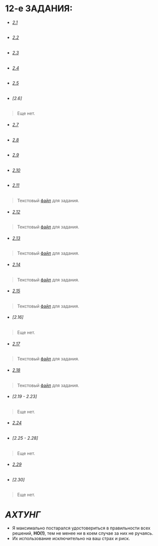 # 12-е ЗАДАНИЯ:

* ###### [2.1](https://github.com/teqnot/12thTASK/blob/main/2_1.cpp)

* ###### [2.2](https://github.com/teqnot/12thTASK/blob/main/2_2.cpp)

* ###### [2.3](https://github.com/teqnot/12thTASK/blob/main/2_3.cpp)

* ###### [2.4](https://github.com/teqnot/12thTASK/blob/main/2_4.cpp)

* ###### [2.5](https://github.com/teqnot/12thTASK/blob/main/2_5.cpp)

* ###### [2.6] 
> Еще нет.

* ###### [2.7](https://github.com/teqnot/12thTASK/blob/main/2_7.cpp)

* ###### [2.8](https://github.com/teqnot/12thTASK/blob/main/2_8.cpp)

* ###### [2.9](https://github.com/teqnot/12thTASK/blob/main/2_9.py)

* ###### [2.10](https://github.com/teqnot/12thTASK/blob/main/2_10.cpp)

* ###### [2.11](https://github.com/teqnot/12thTASK/blob/main/2_11.py)
> Текстовый [файл](https://github.com/teqnot/12thTASK/blob/main/2-11Words.txt) для задания.

* ###### [2.12](https://github.com/teqnot/12thTASK/blob/main/2_12.py)
> Текстовый [файл](https://github.com/teqnot/12thTASK/blob/main/2-17Words.txt) для задания.

* ###### [2.13](https://github.com/teqnot/12thTASK/blob/main/2_13.py)
> Текстовый [файл](https://github.com/teqnot/12thTASK/blob/main/2-17Words.txt) для задания.

* ###### [2.14](https://github.com/teqnot/12thTASK/blob/main/2_14.py)
> Текстовый [файл](https://github.com/teqnot/12thTASK/blob/main/2-17Words.txt) для задания.

* ###### [2.15](https://github.com/teqnot/12thTASK/blob/main/2_15.py)
> Текстовый [файл](https://github.com/teqnot/12thTASK/blob/main/2-17Words.txt) для задания.

* ###### [2.16]
> Еще нет.

* ###### [2.17](https://github.com/teqnot/12thTASK/blob/main/2_17.py)
> Текстовый [файл](https://github.com/teqnot/12thTASK/blob/main/2-17Words.txt) для задания.

* ###### [2.18](https://github.com/teqnot/12thTASK/blob/main/2_18.py)
> Текстовый [файл](https://github.com/teqnot/12thTASK/blob/main/2-17Words.txt) для задания.

* ###### [2.19 - 2.23]
> Еще нет.

* ###### [2.24](https://github.com/teqnot/12thTASK/blob/main/2_24.cpp)

* ###### [2.25 - 2.28]
> Еще нет.

* ###### [2.29](https://github.com/teqnot/12thTASK/blob/main/2_29.py)

* ###### [2.30]
> Еще нет.

# *АХТУНГ*
- Я максимально постарался удостовериться в правильности всех решений, **НО(!)**, тем не менее ни в коем случае за них не ручаясь.
- Их использование исключительно на ваш страх и риск.
